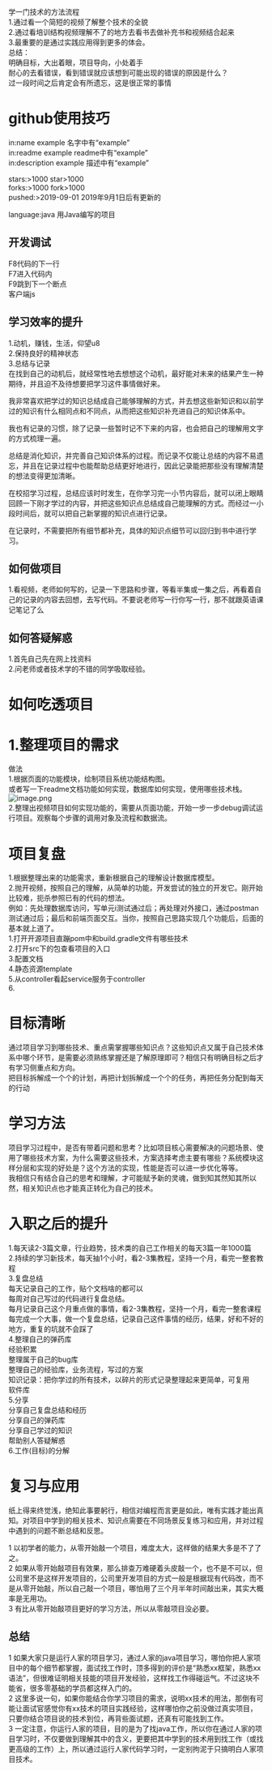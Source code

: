 学一门技术的方法流程<br />1.通过看一个简短的视频了解整个技术的全貌<br />2.通过看培训结构视频理解不了的地方去看书去做补充书和视频结合起来<br />3.最重要的是通过实践应用得到更多的体会。<br />      总结：<br />明确目标，大出着眼，项目导向，小处着手<br />耐心的去看错误，看到错误就应该想到可能出现的错误的原因是什么？<br />过一段时间之后肯定会有所遗忘，这是很正常的事情

# github使用技巧
in:name example		名字中有“example”<br />in:readme example		readme中有“example”<br />in:description example	描述中有“example”

stars:>1000		star>1000<br />forks:>1000		fork>1000<br />pushed:>2019-09-01		2019年9月1日后有更新的

language:java		用Java编写的项目
## 开发调试
F8代码的下一行<br />F7进入代码内<br />F9跳到下一个断点<br />客户端js
## 学习效率的提升
1.动机，赚钱，生活，仰望u8<br />2.保持良好的精神状态<br />3.总结与记录<br />在找到自己的动机后，就经常性地去想想这个动机，最好能对未来的结果产生一种期待，并且迫不及待想要把学习这件事情做好来。

我非常喜欢把学过的知识总结成自己能够理解的方式，并去想这些新知识和以前学过的知识有什么相同点和不同点，从而把这些知识补充进自己的知识体系中。

我也有记录的习惯，除了记录一些暂时记不下来的内容，也会把自己的理解用文字的方式梳理一遍。

总结是消化知识，并完善自己知识体系的过程。而记录不仅能让总结的内容不易遗忘，并且在记录过程中也能帮助总结更好地进行，因此记录能把那些没有理解清楚的想法变得更加清晰。

在校招学习过程，总结应该时时发生，在你学习完一小节内容后，就可以闭上眼睛回顾一下刚才学过的内容，并把这些知识点总结成自己能理解的方式。而经过一小段时间后，就可以把自己新掌握的知识点进行记录。

在记录时，不需要把所有细节都补充，具体的知识点细节可以回归到书中进行学习。
## 如何做项目
1.看视频，老师如何写的，记录一下思路和步骤，等看半集或一集之后，再看着自己的记录的内容去回想，去写代码。不要说老师写一行你写一行，那不就跟英语课记笔记了么
## 如何答疑解惑
1.首先自己先在网上找资料<br />2.问老师或者技术学的不错的同学吸取经验。
# 如何吃透项目
# 1.整理项目的需求
做法<br />1.根据页面的功能模块，绘制项目系统功能结构图。<br />或者写一下readme文档功能如何实现，数据库如何实现，使用哪些技术栈。<br />![image.png](https://cdn.nlark.com/yuque/0/2022/png/29688613/1662685128688-c2ced6c3-e304-4bf9-b237-9f5cd1d9e04b.png#averageHue=%231f202a&clientId=ua0188b7a-89cd-4&from=paste&height=636&id=u2bccd046&originHeight=788&originWidth=1231&originalType=binary&ratio=1&rotation=0&showTitle=false&size=137937&status=done&style=none&taskId=u4221e216-4562-4d48-8df3-134f9f2c63e&title=&width=993.0755984177919)<br />2.整理出视频项目如何实现功能的，需要从页面功能，开始一步一步debug调试运行项目。观察每个步骤的调用对象及流程和数据流。
# 项目复盘
1.根据整理出来的功能需求，重新根据自己的理解设计数据库模型。<br />2.抛开视频，按照自己的理解，从简单的功能，开发尝试的独立的开发它。刚开始比较难，扼杀参照已有的代码的想法。<br />例如：先处理数据库访问，写单元i测试通过后；再处理对外接口，通过postman测试通过后；最后和前端页面交互。当你，按照自己思路实现几个功能后，后面的基本就上道了。<br />1.打开开源项目直蹦pom中和build.gradle文件有哪些技术<br />2.打开src下的包查看项目的入口<br />3.配置文档<br />4.静态资源template<br />5.从controller看起service服务于controller<br />6.
# 目标清晰
通过项目学习到哪些技术、重点需掌握哪些知识点？这些知识点又属于自己技术体系中哪个环节，是需要必须熟练掌握还是了解原理即可？相信只有明确目标之后才有学习侧重点和方向。<br />把目标拆解成一个个的计划，再把计划拆解成一个个的任务，再把任务分配到每天的行动

# 学习方法
项目学习过程中，是否有带着问题和思考？比如项目核心需要解决的问题场景、使用了哪些技术方案，为什么需要这些技术，方案选择考虑主要有哪些？系统模块这样分层和实现的好处是？这个方法的实现，性能是否可以进一步优化等等。<br />我相信只有结合自己的思考和理解，才可能赋予新的灵魂，做到知其然知其所以然，相关知识点也才能真正转化为自己的技术。
# 入职之后的提升
1.每天读2-3篇文章，行业趋势，技术类的自己工作相关的每天3篇一年1000篇<br />2.持续的学习新技术，每天抽1个小时，看2-3集教程，坚持一个月，看完一整套教程<br />3.复盘总结<br />每天记录自己的工作，贴个文档啥的都可以<br />每周对自己写过的代码进行复盘总结。<br />每月记录自己这个月重点做的事情，看2-3集教程，坚持一个月，看完一整套课程<br />每完成一个大事，做一个复盘总结，记录自己这件事情的经历，结果，好和不好的地方，重复的坑就不会踩了<br />4.整理自己的弹药库<br />经验积累<br />整理属于自己的bug库<br />整理自己的经验库，业务流程，写过的方案<br />知识记录：把你学过的所有技术，以碎片的形式记录整理起来更简单，可复用<br />软件库<br />5.分享<br />分享自己复盘总结和经历<br />分享自己的弹药库<br />分享自己学过的知识<br />帮助别人答疑解惑<br />6.工作(目标)的分解




# 复习与应用
纸上得来终觉浅，绝知此事要躬行，相信对编程而言更是如此，唯有实践才能出真知。对项目中学到的相关技术、知识点需要在不同场景反复练习和应用，并对过程中遇到的问题不断总结和反思。

1 以初学者的能力，从零开始敲一个项目，难度太大，这样做的结果大多是不了了之。<br />2 如果从零开始敲项目有效果，那么排查万难硬着头皮敲一个，也不是不可以，但公司里不是这样开发项目的，公司里开发项目的方式一般是根据现有代码改，而不是从零开始敲，所以自己敲一个项目，哪怕用了三个月半年时间敲出来，其实大概率是无用功。<br />3 有比从零开始敲项目更好的学习方法，所以从零敲项目没必要。
## 总结
1 如果大家只是运行人家的项目学习，通过人家的java项目学习，哪怕你把人家项目中的每个细节都掌握，面试找工作时，顶多得到的评价是“熟悉xx框架，熟悉xx语法”，但很难证明相关技能的项目开发经验，这样找工作得碰运气。不过这块不能省，很多零基础的学员都这样入门的。<br />2 这里多说一句，如果你能结合你学习项目的需求，说明xx技术的用法，那倒有可能让面试官感觉你有xx技术的项目实践经验，这样哪怕你之前没做过真实项目，只要你结合项目说的技术到位，再背些面试题，还真有可能找到工作。<br />3 一定注意，你运行人家的项目，目的是为了找java工作，所以你在通过人家的项目学习时，不仅要做到理解其中的含义，更要把其中学到的技术用到找工作（或找更高级的工作）上，所以通过运行人家代码学习时，一定别拘泥于只搞明白人家项目技术。




